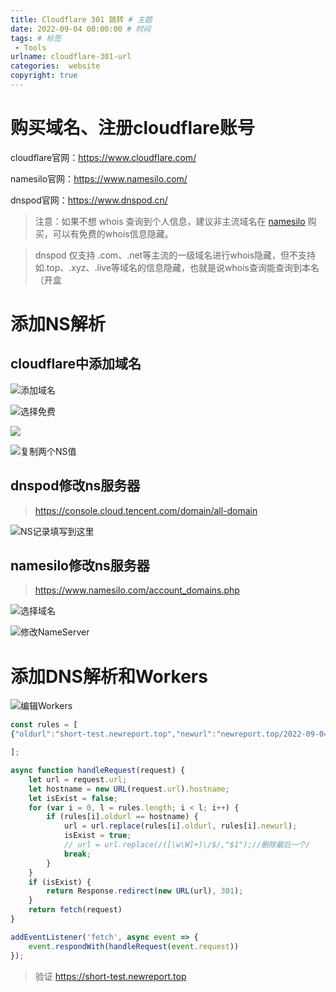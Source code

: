 ```yaml
---
title: Cloudflare 301 跳转 # 主题
date: 2022-09-04 00:00:00 # 时间
tags: # 标签
 - Tools
urlname: cloudflare-301-url
categories:  website
copyright: true
---
```

# 购买域名、注册cloudflare账号
cloudflare官网：https://www.cloudflare.com/

namesilo官网：https://www.namesilo.com/

dnspod官网：https://www.dnspod.cn/

> 注意：如果不想 whois 查询到个人信息，建议非主流域名在 [namesilo](https://www.namesilo.com/) 购买，可以有免费的whois信息隐藏。

> dnspod 仅支持 .com、.net等主流的一级域名进行whois隐藏，但不支持如.top、.xyz、.live等域名的信息隐藏，也就是说whois查询能查询到本名（开盒
<!-- more -->  
# 添加NS解析
## cloudflare中添加域名
![添加域名](https://gd-obj-001.gd2.qingstor.com/haruki/blog/cn/2022/5F340345564EACF17BCA4B89B1E262779A2D32CABDE4F6E494D45E40FD42A7D2.png)

![选择免费](https://gd-obj-001.gd2.qingstor.com/haruki/blog/cn/2022/3528E49703BABDB9EE3B5E63E5A63EAE32C75D99FE32A1E2F7249A62FD1B7DE3.png)

![](https://gd-obj-001.gd2.qingstor.com/haruki/blog/cn/2022/4C146869F59CF5BF6400C5CE2CB63F98186F4DF75CFE5F86F720457FA97E01E9.png)

![复制两个NS值](https://gd-obj-001.gd2.qingstor.com/haruki/blog/cn/2022/829C11EA78DD0E39B8D94FA4DCAA06CC104F451282F6CC014D92CE7431C6A94C.png)

## dnspod修改ns服务器
> https://console.cloud.tencent.com/domain/all-domain

![NS记录填写到这里](https://gd-obj-001.gd2.qingstor.com/haruki/blog/cn/2022/63CDA084EA205938EFDD34965DA0B14777989D16F72A4BF9FCBAD5CABCE6F827.png)

## namesilo修改ns服务器
> https://www.namesilo.com/account_domains.php

![选择域名](https://gd-obj-001.gd2.qingstor.com/haruki/blog/cn/2022/B5DDEDA418F36157C835DA235BA775A9AC354B93EE763D05C05F83CADC9A77D5.png)


![修改NameServer](https://gd-obj-001.gd2.qingstor.com/haruki/blog/cn/2022/9FDF844D910F637DEB6C82647EC4E10E232B109A22E974EBEC582E07597BB683.png)

# 添加DNS解析和Workers

![编辑Workers](https://gd-obj-001.gd2.qingstor.com/haruki/blog/cn/2022/36C2EE20809A34E19037B12D9B2971DB4EF122F94257EDDE75CB0B5D11D98360.png)


```JavaScript
const rules = [
{"oldurl":"short-test.newreport.top","newurl":"newreport.top/2022-09-04/cloudflare-301-url"},

];

async function handleRequest(request) {
    let url = request.url;
    let hostname = new URL(request.url).hostname;
    let isExist = false;
    for (var i = 0, l = rules.length; i < l; i++) {
        if (rules[i].oldurl == hostname) {
            url = url.replace(rules[i].oldurl, rules[i].newurl);
            isExist = true;
            // url = url.replace(/([\w\W]+)\/$/,"$1");//删除最后一个/
            break;
        }
    }
    if (isExist) {
        return Response.redirect(new URL(url), 301);
    }
    return fetch(request)
}

addEventListener('fetch', async event => {
    event.respondWith(handleRequest(event.request))
});
```
> 验证 https://short-test.newreport.top